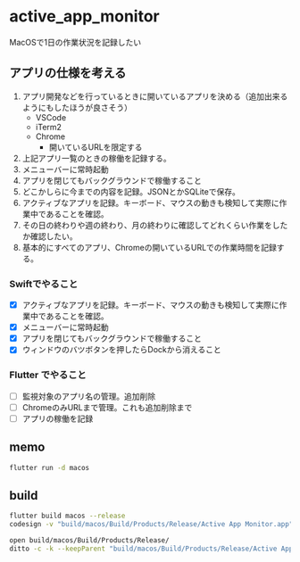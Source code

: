 # active_app_monitor

MacOSで1日の作業状況を記録したい

## アプリの仕様を考える

1. アプリ開発などを行っているときに開いているアプリを決める（追加出来るようにもしたほうが良さそう）
   - VSCode
   - iTerm2
   - Chrome
     - 開いているURLを限定する
2. 上記アプリ一覧のときの稼働を記録する。
3. メニューバーに常時起動
4. アプリを閉じてもバックグラウンドで稼働すること
5. どこかしらに今までの内容を記録。JSONとかSQLiteで保存。
6. アクティブなアプリを記録。キーボード、マウスの動きも検知して実際に作業中であることを確認。
7. その日の終わりや週の終わり、月の終わりに確認してどれくらい作業をしたか確認したい。
8. 基本的にすべてのアプリ、Chromeの開いているURLでの作業時間を記録する。

### Swiftでやること

- [x] アクティブなアプリを記録。キーボード、マウスの動きも検知して実際に作業中であることを確認。
- [x] メニューバーに常時起動
- [x] アプリを閉じてもバックグラウンドで稼働すること
- [x] ウィンドウのバツボタンを押したらDockから消えること

### Flutter でやること

- [ ] 監視対象のアプリ名の管理。追加削除
- [ ] ChromeのみURLまで管理。これも追加削除まで
- [ ] アプリの稼働を記録

## memo

```sh
flutter run -d macos
```

## build

```sh
flutter build macos --release
codesign -v "build/macos/Build/Products/Release/Active App Monitor.app"

open build/macos/Build/Products/Release/
ditto -c -k --keepParent "build/macos/Build/Products/Release/Active App Monitor.app" "ActiveAppMonitor.zip"
```
